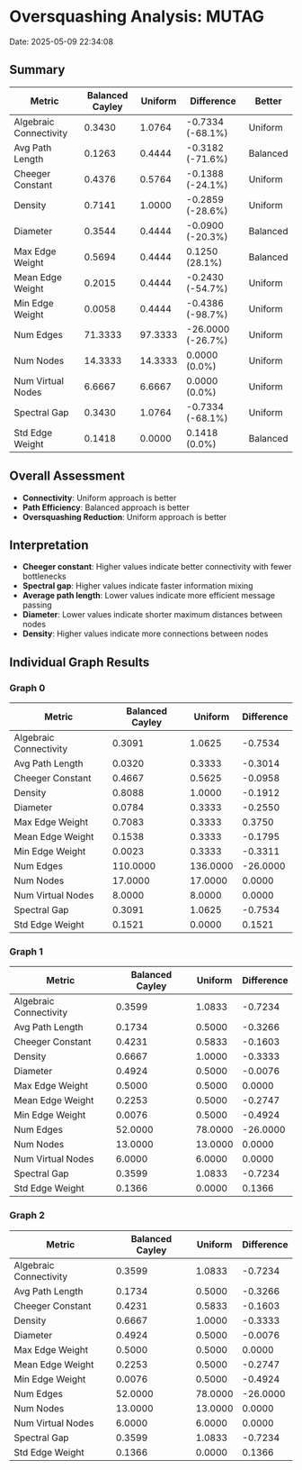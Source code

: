 # Oversquashing Analysis: MUTAG

Date: 2025-05-09 22:34:08

## Summary

| Metric | Balanced Cayley | Uniform | Difference | Better |
|--------|----------------|---------|------------|--------|
| Algebraic Connectivity | 0.3430 | 1.0764 | -0.7334 (-68.1%) | Uniform |
| Avg Path Length | 0.1263 | 0.4444 | -0.3182 (-71.6%) | Balanced |
| Cheeger Constant | 0.4376 | 0.5764 | -0.1388 (-24.1%) | Uniform |
| Density | 0.7141 | 1.0000 | -0.2859 (-28.6%) | Uniform |
| Diameter | 0.3544 | 0.4444 | -0.0900 (-20.3%) | Balanced |
| Max Edge Weight | 0.5694 | 0.4444 | 0.1250 (28.1%) | Balanced |
| Mean Edge Weight | 0.2015 | 0.4444 | -0.2430 (-54.7%) | Uniform |
| Min Edge Weight | 0.0058 | 0.4444 | -0.4386 (-98.7%) | Uniform |
| Num Edges | 71.3333 | 97.3333 | -26.0000 (-26.7%) | Uniform |
| Num Nodes | 14.3333 | 14.3333 | 0.0000 (0.0%) | Uniform |
| Num Virtual Nodes | 6.6667 | 6.6667 | 0.0000 (0.0%) | Uniform |
| Spectral Gap | 0.3430 | 1.0764 | -0.7334 (-68.1%) | Uniform |
| Std Edge Weight | 0.1418 | 0.0000 | 0.1418 (0.0%) | Balanced |

## Overall Assessment

- **Connectivity**: Uniform approach is better
- **Path Efficiency**: Balanced approach is better
- **Oversquashing Reduction**: Uniform approach is better

## Interpretation

- **Cheeger constant**: Higher values indicate better connectivity with fewer bottlenecks
- **Spectral gap**: Higher values indicate faster information mixing
- **Average path length**: Lower values indicate more efficient message passing
- **Diameter**: Lower values indicate shorter maximum distances between nodes
- **Density**: Higher values indicate more connections between nodes

## Individual Graph Results

### Graph 0

| Metric | Balanced Cayley | Uniform | Difference |
|--------|----------------|---------|------------|
| Algebraic Connectivity | 0.3091 | 1.0625 | -0.7534 |
| Avg Path Length | 0.0320 | 0.3333 | -0.3014 |
| Cheeger Constant | 0.4667 | 0.5625 | -0.0958 |
| Density | 0.8088 | 1.0000 | -0.1912 |
| Diameter | 0.0784 | 0.3333 | -0.2550 |
| Max Edge Weight | 0.7083 | 0.3333 | 0.3750 |
| Mean Edge Weight | 0.1538 | 0.3333 | -0.1795 |
| Min Edge Weight | 0.0023 | 0.3333 | -0.3311 |
| Num Edges | 110.0000 | 136.0000 | -26.0000 |
| Num Nodes | 17.0000 | 17.0000 | 0.0000 |
| Num Virtual Nodes | 8.0000 | 8.0000 | 0.0000 |
| Spectral Gap | 0.3091 | 1.0625 | -0.7534 |
| Std Edge Weight | 0.1521 | 0.0000 | 0.1521 |

### Graph 1

| Metric | Balanced Cayley | Uniform | Difference |
|--------|----------------|---------|------------|
| Algebraic Connectivity | 0.3599 | 1.0833 | -0.7234 |
| Avg Path Length | 0.1734 | 0.5000 | -0.3266 |
| Cheeger Constant | 0.4231 | 0.5833 | -0.1603 |
| Density | 0.6667 | 1.0000 | -0.3333 |
| Diameter | 0.4924 | 0.5000 | -0.0076 |
| Max Edge Weight | 0.5000 | 0.5000 | 0.0000 |
| Mean Edge Weight | 0.2253 | 0.5000 | -0.2747 |
| Min Edge Weight | 0.0076 | 0.5000 | -0.4924 |
| Num Edges | 52.0000 | 78.0000 | -26.0000 |
| Num Nodes | 13.0000 | 13.0000 | 0.0000 |
| Num Virtual Nodes | 6.0000 | 6.0000 | 0.0000 |
| Spectral Gap | 0.3599 | 1.0833 | -0.7234 |
| Std Edge Weight | 0.1366 | 0.0000 | 0.1366 |

### Graph 2

| Metric | Balanced Cayley | Uniform | Difference |
|--------|----------------|---------|------------|
| Algebraic Connectivity | 0.3599 | 1.0833 | -0.7234 |
| Avg Path Length | 0.1734 | 0.5000 | -0.3266 |
| Cheeger Constant | 0.4231 | 0.5833 | -0.1603 |
| Density | 0.6667 | 1.0000 | -0.3333 |
| Diameter | 0.4924 | 0.5000 | -0.0076 |
| Max Edge Weight | 0.5000 | 0.5000 | 0.0000 |
| Mean Edge Weight | 0.2253 | 0.5000 | -0.2747 |
| Min Edge Weight | 0.0076 | 0.5000 | -0.4924 |
| Num Edges | 52.0000 | 78.0000 | -26.0000 |
| Num Nodes | 13.0000 | 13.0000 | 0.0000 |
| Num Virtual Nodes | 6.0000 | 6.0000 | 0.0000 |
| Spectral Gap | 0.3599 | 1.0833 | -0.7234 |
| Std Edge Weight | 0.1366 | 0.0000 | 0.1366 |


